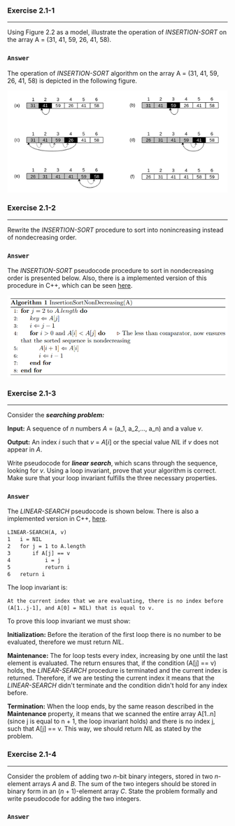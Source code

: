 ### Exercise 2.1-1
***
Using Figure 2.2 as a model, illustrate the operation of *INSERTION-SORT* on the array A = (31, 41, 59, 26, 41, 58).

### `Answer`
The operation of *INSERTION-SORT* algorithm on the array A = (31, 41, 59, 26, 41, 58) is depicted in the following figure.

<p align="center">
    <img src="../Images/CLRS_2-1-1.png" alt="Insertion sort operation on array A">
</p>

### Exercise 2.1-2
***
Rewrite the *INSERTION-SORT* procedure to sort into nonincreasing instead of nondecreasing order.

### `Answer`
The *INSERTION-SORT* pseudocode procedure to sort in nondecreasing order is presented below. Also, there is a implemented version of this procedure in C++, which
can be seen <a href="https://github.com/nicowxd/CLRS/blob/master/Algorithms/insertionSortNonDecreasing.cpp">here</a>.

<p align="center">
    <img src="../Images/insertionSortNonDecreasing.png" alt="insertion sort non decreasing pseudocode">
</p>

### Exercise 2.1-3
***
Consider the **_searching problem:_**

**Input:** A sequence of *n* numbers *A* = (a_1, a_2,..., a_n) and a value *v*.

**Output:** An index *i* such that *v* = *A*[*i*] or the special value *NIL* if *v* does not appear in *A*.

Write pseudocode for **_linear search_**, which scans through the sequence, looking for *v*. Using a loop invariant, prove that your algorithm is correct. Make sure that your loop invariant fulfills the three necessary properties.

### `Answer`

The *LINEAR-SEARCH* pseudocode is shown below. There is also a implemented version in C++, <a href="https://github.com/nicowxd/CLRS/blob/master/Algorithms/linearSearch.cpp">here</a>.

```
LINEAR-SEARCH(A, v)
1   i = NIL
2   for j = 1 to A.length
3       if A[j] == v
4           i = j
5           return i
6   return i
```
The loop invariant is:

    At the current index that we are evaluating, there is no index before (A[1..j-1], and A[0] = NIL) that is equal to v.

To prove this loop invariant we must show:

**Initialization:** Before the iteration of the first loop there is no number to be evaluated, therefore we must return *NIL*.

**Maintenance:** The for loop tests every index, increasing by one until the last element is evaluated. The return ensures that, if the condition (A[j] == v) holds, the *LINEAR-SEARCH* procedure is terminated and the current index is returned. Therefore, if we are testing the current index it means that the *LINEAR-SEARCH* didn't terminate and the condition didn't hold for any index before.

**Termination:** When the loop ends, by the same reason described in the **Maintenance** property, it means that we scanned the entire array A[1..n] (since j is equal to n + 1, the loop invariant holds) and there is no index j, such that A[j] == v.
This way, we should return *NIL* as stated by the problem.

### Exercise 2.1-4
***
Consider the problem of adding two *n*-bit binary integers, stored in two *n*-element arrays *A* and *B*. The sum of the two integers should be stored in binary form in an (*n* + 1)-element array *C*. State the problem formally and write pseudocode for adding the two integers.

### `Answer`
